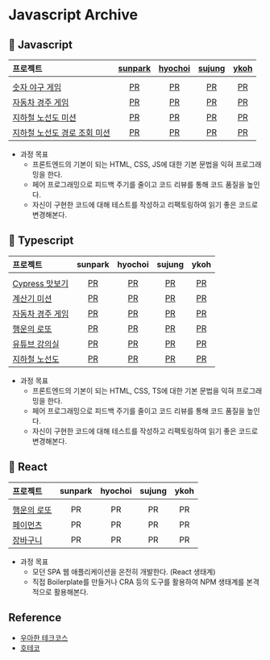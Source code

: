 # Javascript Archive

## 🌱 Javascript

|   프로젝트    |  [sunpark](https://github.com/cos18)   |  [hyochoi](https://github.com/hyo-choi)  |  [sujung](https://github.com/Jack-R-lantern)  |  [ykoh](https://github.com/kohyounghwan)  |
| :---------- | :------: | :----: | :------: | :-----: |
||||||
| [숫자 야구 게임](https://github.com/404-DriverNotFound/javascript-baseball-precourse)   | [PR]() | [PR]() | [PR]() | [PR]() |
| [자동차 경주 게임](https://github.com/404-DriverNotFound/javascript-racingcar-precourse)   | [PR]() | [PR]() | [PR]() | [PR]() |
| [지하철 노선도 미션](https://github.com/404-DriverNotFound/javascript-subway-map-precourse)  | [PR]() | [PR]() | [PR]() | [PR]() |
| [지하철 노선도 경로 조회 미션](https://github.com/404-DriverNotFound/javascript-subway-path-precourse) | [PR]() | [PR]() | [PR]() | [PR]() |
  - 과정 목표
    - 프론트엔드의 기본이 되는 HTML, CSS, JS에 대한 기본 문법을 익혀 프로그래밍을 한다.
    - 페어 프로그래밍으로 피드백 주기를 줄이고 코드 리뷰를 통해 코드 품질을 높인다.
    - 자신이 구현한 코드에 대해 테스트를 작성하고 리팩토링하여 읽기 좋은 코드로 변경해본다.

## 🥚 Typescript

|   프로젝트    |  sunpark  |  hyochoi  |  sujung  |  ykoh  |
| :---------- | :-------: | :-------: | :------: | :----: |
||||||
| [Cypress 맛보기]()   | [PR]() | [PR]() | [PR]() | [PR]() |
| [계산기 미션]()   | [PR]() | [PR]() | [PR]() | [PR]() |
| [자동차 경주 게임]()    | [PR]() | [PR]() | [PR]() | [PR]() |
| [행운의 로또]()   | [PR]() | [PR]() | [PR]() | [PR]() |
| [유튜브 강의실]()   | [PR]() | [PR]() | [PR]() | [PR]() |
| [지하철 노선도]()   | [PR]() | [PR]() | [PR]() | [PR]() |
  - 과정 목표
    - 프론트엔드의 기본이 되는 HTML, CSS, TS에 대한 기본 문법을 익혀 프로그래밍을 한다.
    - 페어 프로그래밍으로 피드백 주기를 줄이고 코드 리뷰를 통해 코드 품질을 높인다.
    - 자신이 구현한 코드에 대해 테스트를 작성하고 리팩토링하여 읽기 좋은 코드로 변경해본다.

## 🐓 React

|   프로젝트    |  sunpark  |  hyochoi  |  sujung  |  ykoh  |
| :---------- | :-------: | :-------: | :------: | :----: |
|||||||
| [행운의 로또]()   |  PR | PR | PR | PR |
| [페이먼츠]()  | PR | PR | PR | PR |
| [장바구니]()   |  PR | PR | PR | PR |
  - 과정 목표
    - 모던 SPA 웹 애플리케이션을 온전히 개발한다. (React 생태계)
    - 직접 Boilerplate를 만들거나 CRA 등의 도구를 활용하여 NPM 생태계를 본격적으로 활용해본다.

## Reference
- [우아한 테크코스](https://github.com/woowacourse)
- [호테코](https://github.com/transcendence42)
